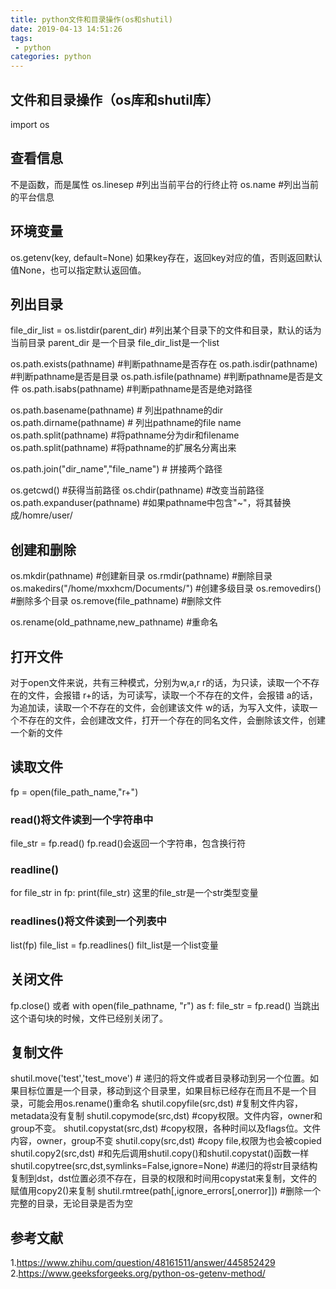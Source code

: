```yaml
---
title: python文件和目录操作(os和shutil)
date: 2019-04-13 14:51:26
tags:
 - python
categories: python
---
```


## 文件和目录操作（os库和shutil库）
import os

## 查看信息
不是函数，而是属性
os.linesep   #列出当前平台的行终止符
os.name    #列出当前的平台信息

## 环境变量
os.getenv(key, default=None)
如果key存在，返回key对应的值，否则返回默认值None，也可以指定默认返回值。

## 列出目录 
file_dir_list = os.listdir(parent_dir)    #列出某个目录下的文件和目录，默认的话为当前目录
parent_dir 是一个目录
file_dir_list是一个list

os.path.exists(pathname)    #判断pathname是否存在
os.path.isdir(pathname)    #判断pathname是否是目录
os.path.isfile(pathname)    #判断pathname是否是文件
os.path.isabs(pathname)    #判断pathname是否是绝对路径

os.path.basename(pathname)    # 列出pathname的dir
os.path.dirname(pathname)        # 列出pathname的file name
os.path.split(pathname)    #将pathname分为dir和filename
os.path.split(pathname)    #将pathname的扩展名分离出来

os.path.join("dir_name","file_name")    # 拼接两个路径

os.getcwd()    #获得当前路径
os.chdir(pathname)    #改变当前路径
os.path.expanduser(pathname)    #如果pathname中包含"~"，将其替换成/homre/user/

## 创建和删除 
os.mkdir(pathname)    #创建新目录
os.rmdir(pathname)    #删除目录
os.makedirs("/home/mxxhcm/Documents/")    #创建多级目录
os.removedirs()    #删除多个目录
os.remove(file_pathname)    #删除文件

os.rename(old_pathname,new_pathname)    #重命名

## 打开文件
对于open文件来说，共有三种模式，分别为w,a,r
r的话，为只读，读取一个不存在的文件，会报错
r+的话，为可读写，读取一个不存在的文件，会报错
a的话，为追加读，读取一个不存在的文件，会创建该文件
w的话，为写入文件，读取一个不存在的文件，会创建改文件，打开一个存在的同名文件，会删除该文件，创建一个新的文件

## 读取文件
fp = open(file_path_name,"r+")
### read()将文件读到一个字符串中
file_str = fp.read()
fp.read()会返回一个字符串，包含换行符

### readline()
for file_str in fp:
    print(file_str)
这里的file_str是一个str类型变量

### readlines()将文件读到一个列表中
list(fp)
file_list = fp.readlines()
filt_list是一个list变量

## 关闭文件
fp.close()
或者
with open(file_pathname, "r") as f:
    file_str = fp.read()
当跳出这个语句块的时候，文件已经别关闭了。

## 复制文件
shutil.move('test','test_move')    # 递归的将文件或者目录移动到另一个位置。如果目标位置是一个目录，移动到这个目录里，如果目标已经存在而且不是一个目录，可能会用os.rename()重命名
shutil.copyfile(src,dst) #复制文件内容，metadata没有复制
shutil.copymode(src,dst) #copy权限。文件内容，owner和group不变。
shutil.copystat(src,dst)    #copy权限，各种时间以及flags位。文件内容，owner，group不变
shutil.copy(src,dst)    #copy file,权限为也会被copied
shutil.copy2(src,dst)  #和先后调用shutil.copy()和shutil.copystat()函数一样
shutil.copytree(src,dst,symlinks=False,ignore=None)  #递归的将str目录结构复制到dst，dst位置必须不存在，目录的权限和时间用copystat来复制，文件的赋值用copy2()来复制
shutil.rmtree(path[,ignore_errors[,onerror]])   #删除一个完整的目录，无论目录是否为空

## 参考文献
1.https://www.zhihu.com/question/48161511/answer/445852429
2.https://www.geeksforgeeks.org/python-os-getenv-method/
